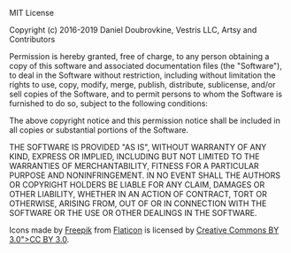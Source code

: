 MIT License

Copyright (c) 2016-2019 Daniel Doubrovkine, Vestris LLC, Artsy and Contributors

Permission is hereby granted, free of charge, to any person obtaining
a copy of this software and associated documentation files (the
"Software"), to deal in the Software without restriction, including
without limitation the rights to use, copy, modify, merge, publish,
distribute, sublicense, and/or sell copies of the Software, and to
permit persons to whom the Software is furnished to do so, subject to
the following conditions:

The above copyright notice and this permission notice shall be
included in all copies or substantial portions of the Software.

THE SOFTWARE IS PROVIDED "AS IS", WITHOUT WARRANTY OF ANY KIND,
EXPRESS OR IMPLIED, INCLUDING BUT NOT LIMITED TO THE WARRANTIES OF
MERCHANTABILITY, FITNESS FOR A PARTICULAR PURPOSE AND
NONINFRINGEMENT. IN NO EVENT SHALL THE AUTHORS OR COPYRIGHT HOLDERS BE
LIABLE FOR ANY CLAIM, DAMAGES OR OTHER LIABILITY, WHETHER IN AN ACTION
OF CONTRACT, TORT OR OTHERWISE, ARISING FROM, OUT OF OR IN CONNECTION
WITH THE SOFTWARE OR THE USE OR OTHER DEALINGS IN THE SOFTWARE.

Icons made by [Freepik](http://www.freepik.com) from [Flaticon](http://www.flaticon.com)
is licensed by [Creative Commons BY 3.0">CC BY 3.0](http://creativecommons.org/licenses/by/3.0/).
